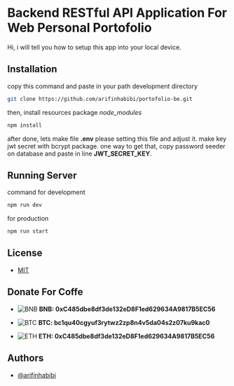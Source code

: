 
# Backend RESTful API Application For Web Personal Portofolio

Hi, i will tell you how to setup this app into your local device.
## Installation
copy this command and paste in your path development directory
```bash
git clone https://github.com/arifinhabibi/portofolio-be.git
```
then, install resources package *node_modules*
```bash
npm install
```
after done, lets make file __.env__ please setting this file and adjust it. make key jwt secret with bcrypt package. one way to get that, copy password seeder on database and paste in line __JWT_SECRET_KEY__.

## Running Server

command for development 
```bash
npm run dev
```
for production
```bash
npm run start
```
## License
+ [MIT](https://github.com/arifinhabibi/portofolio-be/blob/main/LICENSE)


## Donate For Coffe


* ![BNB](https://user-images.githubusercontent.com/80776324/230691108-ecd10132-af58-4064-8c44-ad10f6f55dd1.png) **BNB: 0xC485dbe8df3de132eD8F1ed629634A9817B5EC56**


* ![BTC](https://user-images.githubusercontent.com/80776324/230691099-1422c66c-099e-49f2-adee-b48fa9533c0c.png) **BTC: bc1qu40cgyuf3rytwz2zp8n4v5da04s2z07ku9kac0**


* ![ETH](https://user-images.githubusercontent.com/80776324/230691090-32c937b9-61bc-4eeb-b058-c46c8fc250ac.png) **ETH: 0xC485dbe8df3de132eD8F1ed629634A9817B5EC56**




## Authors

- [@arifinhabibi](https://github.com/arifinhabibi)

